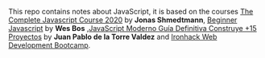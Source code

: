 This repo contains notes about JavaScript, it is based on the courses [The Complete Javascript Course 2020](https://www.udemy.com/share/101WfeBksSdFlTQHQ=/) by **Jonas Shmedtmann**, [Beginner Javascript](https://beginnerjavascript.com/) by **Wes Bos** ,[JavaScript Moderno Guía Definitiva Construye +15 Proyectos](https://www.udemy.com/share/101Z6UBksSdFlTQHQ=/) by **Juan Pablo de la Torre Valdez** and [Ironhack Web Development Bootcamp](https://www.ironhack.com/en).